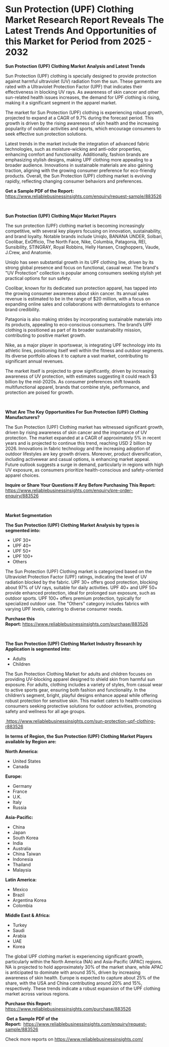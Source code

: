 <p><h1>Sun Protection (UPF) Clothing Market Research Report Reveals The Latest Trends And Opportunities of this Market for Period from 2025 - 2032</h1></p><p><strong>Sun Protection (UPF) Clothing Market Analysis and Latest Trends</strong></p>
<p><p>Sun Protection (UPF) clothing is specially designed to provide protection against harmful ultraviolet (UV) radiation from the sun. These garments are rated with a Ultraviolet Protection Factor (UPF) that indicates their effectiveness in blocking UV rays. As awareness of skin cancer and other sun-related health issues increases, the demand for UPF clothing is rising, making it a significant segment in the apparel market.</p><p>The market for Sun Protection (UPF) clothing is experiencing robust growth, projected to expand at a CAGR of 9.7% during the forecast period. This growth is driven by the rising awareness of skin health and the increasing popularity of outdoor activities and sports, which encourage consumers to seek effective sun protection solutions. </p><p>Latest trends in the market include the integration of advanced fabric technologies, such as moisture-wicking and anti-odor properties, enhancing comfort and functionality. Additionally, fashion brands are emphasizing stylish designs, making UPF clothing more appealing to a broader audience. Innovations in sustainable materials are also gaining traction, aligning with the growing consumer preference for eco-friendly products. Overall, the Sun Protection (UPF) clothing market is evolving rapidly, reflecting changing consumer behaviors and preferences.</p></p>
<p><strong>Get a Sample PDF of the Report:&nbsp;</strong> <a href="https://www.reliablebusinessinsights.com/enquiry/request-sample/883526?utm_campaign=2731&utm_medium=2&utm_source=Github&utm_content=ia&utm_term=05042025&utm_id=sun-protection-upf-clothing">https://www.reliablebusinessinsights.com/enquiry/request-sample/883526</a></p>
<p>&nbsp;</p>
<p><strong>Sun Protection (UPF) Clothing Major Market Players</strong></p>
<p><p>The sun protection (UPF) clothing market is becoming increasingly competitive, with several key players focusing on innovation, sustainability, and brand loyalty. Notable brands include Uniqlo, BANANA UNDER, Solbari, Coolibar, ExOfficio, The North Face, Nike, Columbia, Patagonia, REI, Sunsibility, STINGRAY, Royal Robbins, Helly Hansen, Craghoppers, Vaude, J.Crew, and Anatomie.</p><p>Uniqlo has seen substantial growth in its UPF clothing line, driven by its strong global presence and focus on functional, casual wear. The brand's "UV Protection" collection is popular among consumers seeking stylish yet practical options for sun safety.</p><p>Coolibar, known for its dedicated sun protection apparel, has tapped into the growing consumer awareness about skin cancer. Its annual sales revenue is estimated to be in the range of $20 million, with a focus on expanding online sales and collaborations with dermatologists to enhance brand credibility. </p><p>Patagonia is also making strides by incorporating sustainable materials into its products, appealing to eco-conscious consumers. The brand’s UPF clothing is positioned as part of its broader sustainability mission, contributing to positive market growth.</p><p>Nike, as a major player in sportswear, is integrating UPF technology into its athletic lines, positioning itself well within the fitness and outdoor segments. Its diverse portfolio allows it to capture a vast market, contributing to significant annual revenues.</p><p>The market itself is projected to grow significantly, driven by increasing awareness of UV protection, with estimates suggesting it could reach $3 billion by the mid-2020s. As consumer preferences shift towards multifunctional apparel, brands that combine style, performance, and protection are poised for growth.</p></p>
<p>&nbsp;</p>
<p><strong>What Are The Key Opportunities For Sun Protection (UPF) Clothing Manufacturers?</strong></p>
<p><p>The Sun Protection (UPF) Clothing market has witnessed significant growth, driven by rising awareness of skin cancer and the importance of UV protection. The market expanded at a CAGR of approximately 5% in recent years and is projected to continue this trend, reaching USD 2 billion by 2026. Innovations in fabric technology and the increasing adoption of outdoor lifestyles are key growth drivers. Moreover, product diversification, including activewear and casual options, is enhancing market appeal. Future outlook suggests a surge in demand, particularly in regions with high UV exposure, as consumers prioritize health-conscious and safety-oriented apparel choices.</p></p>
<p><strong>Inquire or Share Your Questions If Any Before Purchasing This Report:</strong> <a href="https://www.reliablebusinessinsights.com/enquiry/pre-order-enquiry/883526?utm_campaign=2731&utm_medium=2&utm_source=Github&utm_content=ia&utm_term=05042025&utm_id=sun-protection-upf-clothing">https://www.reliablebusinessinsights.com/enquiry/pre-order-enquiry/883526</a></p>
<p>&nbsp;</p>
<p><strong>Market Segmentation</strong></p>
<p><strong>The Sun Protection (UPF) Clothing Market Analysis by types is segmented into:</strong></p>
<p><ul><li>UPF 30+</li><li>UPF 40+</li><li>UPF 50+</li><li>UPF 100+</li><li>Others</li></ul></p>
<p><p>The Sun Protection (UPF) Clothing market is categorized based on the Ultraviolet Protection Factor (UPF) ratings, indicating the level of UV radiation blocked by the fabric. UPF 30+ offers good protection, blocking about 97% of UV rays, suitable for daily activities. UPF 40+ and UPF 50+ provide enhanced protection, ideal for prolonged sun exposure, such as outdoor sports. UPF 100+ offers premium protection, typically for specialized outdoor use. The "Others" category includes fabrics with varying UPF levels, catering to diverse consumer needs.</p></p>
<p><strong>Purchase this Report:&nbsp;</strong><a href="https://www.reliablebusinessinsights.com/purchase/883526?utm_campaign=2731&utm_medium=2&utm_source=Github&utm_content=ia&utm_term=05042025&utm_id=sun-protection-upf-clothing">https://www.reliablebusinessinsights.com/purchase/883526</a></p>
<p>&nbsp;</p>
<p><strong>The Sun Protection (UPF) Clothing Market Industry Research by Application is segmented into:</strong></p>
<p><ul><li>Adults</li><li>Children</li></ul></p>
<p><p>The Sun Protection Clothing Market for adults and children focuses on providing UV-blocking apparel designed to shield skin from harmful sun exposure. For adults, clothing includes a variety of styles, from casual wear to active sports gear, ensuring both fashion and functionality. In the children’s segment, bright, playful designs enhance appeal while offering robust protection for sensitive skin. This market caters to health-conscious consumers seeking protective solutions for outdoor activities, promoting safety and wellness for all age groups.</p></p>
<p><a href="https://www.reliablebusinessinsights.com/sun-protection-upf-clothing-r883526?utm_campaign=2731&utm_medium=2&utm_source=Github&utm_content=ia&utm_term=05042025&utm_id=sun-protection-upf-clothing">&nbsp;https://www.reliablebusinessinsights.com/sun-protection-upf-clothing-r883526</a></p>
<p><strong>In terms of Region, the Sun Protection (UPF) Clothing Market Players available by Region are:</strong></p>
<p>
    <p> <strong> North America: </strong>
        <ul>
            <li>United States</li>
            <li>Canada</li>
        </ul>
        </p> 
    <p> <strong> Europe: </strong>
        <ul>
            <li>Germany</li>
            <li>France</li>
            <li>U.K.</li>
            <li>Italy</li>
            <li>Russia</li>
        </ul>
        </p> 
    <p> <strong> Asia-Pacific: </strong>
        <ul>
            <li>China</li>
            <li>Japan</li>
            <li>South Korea</li>
            <li>India</li>
            <li>Australia</li>
            <li>China Taiwan</li>
            <li>Indonesia</li>
            <li>Thailand</li>
            <li>Malaysia</li>
        </ul>
        </p> 
    <p> <strong> Latin America: </strong>
        <ul>
            <li>Mexico</li>
            <li>Brazil</li>
            <li>Argentina Korea</li>
            <li>Colombia</li>
        </ul>
        </p> 
    <p> <strong> Middle East & Africa: </strong>
        <ul>
            <li>Turkey</li>
            <li>Saudi</li>
            <li>Arabia</li>
            <li>UAE</li>
            <li>Korea</li>
        </ul>
    </p>
    </p>
<p><p>The global UPF clothing market is experiencing significant growth, particularly within the North America (NA) and Asia-Pacific (APAC) regions. NA is projected to hold approximately 30% of the market share, while APAC is anticipated to dominate with around 35%, driven by increasing awareness of skin health. Europe is expected to capture about 25% of the share, with the USA and China contributing around 20% and 15%, respectively. These trends indicate a robust expansion of the UPF clothing market across various regions.</p></p>
<p><strong>Purchase this Report: </strong><a href="https://www.reliablebusinessinsights.com/purchase/883526?utm_campaign=2731&utm_medium=2&utm_source=Github&utm_content=ia&utm_term=05042025&utm_id=sun-protection-upf-clothing">https://www.reliablebusinessinsights.com/purchase/883526</a></p>
<p>&nbsp;<strong>Get a Sample PDF of the Report:&nbsp;&nbsp;</strong><a href="https://www.reliablebusinessinsights.com/enquiry/request-sample/883526?utm_campaign=2731&utm_medium=2&utm_source=Github&utm_content=ia&utm_term=05042025&utm_id=sun-protection-upf-clothing">https://www.reliablebusinessinsights.com/enquiry/request-sample/883526</a></p>
<p><strong></strong></p>
<p>Check more reports on <a href="https://www.reliablebusinessinsights.com/?utm_campaign=2731&utm_medium=2&utm_source=Github&utm_content=ia&utm_term=05042025&utm_id=sun-protection-upf-clothing">https://www.reliablebusinessinsights.com/</a></p>